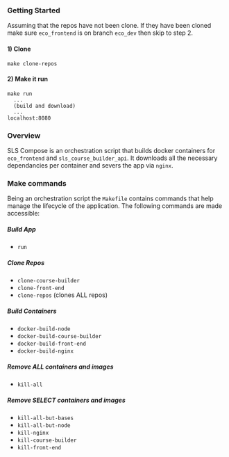 ### Getting Started
Assuming that the repos have not been clone.
If they have been cloned make sure `eco_frontend` is on branch `eco_dev` then skip to step 2.

#### 1) Clone
    make clone-repos

#### 2) Make it run
    make run
      ...
      (build and download)
      ...
    localhost:8080


### Overview

SLS Compose is an orchestration script that builds docker containers for `eco_frontend`
and `sls_course_builder_api`. It downloads all the necessary dependancies per container and severs
the app via `nginx`.


### Make commands

Being an orchestration script the `Makefile` contains commands that help manage the lifecycle of
the application. The following commands are made accessible:

##### Build App
  * `run`

##### Clone Repos
  * `clone-course-builder`
  * `clone-front-end`
  * `clone-repos` (clones ALL repos)

##### Build Containers
* `docker-build-node`
* `docker-build-course-builder`
* `docker-build-front-end`
* `docker-build-nginx`

##### Remove ALL containers and images
  * `kill-all`

##### Remove SELECT containers and images
  * `kill-all-but-bases`
  * `kill-all-but-node`
  * `kill-nginx`
  * `kill-course-builder`
  * `kill-front-end`

